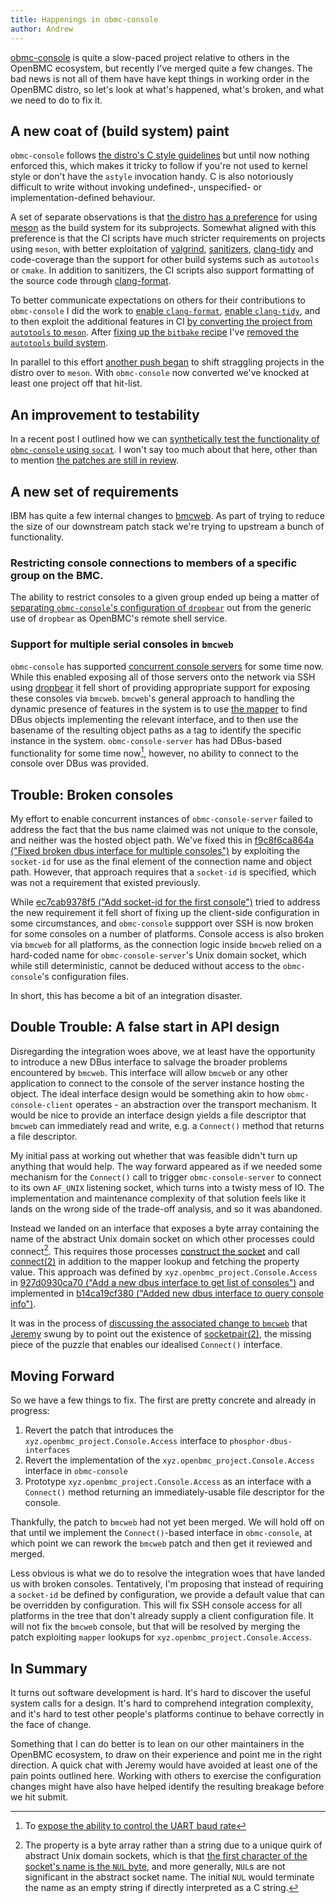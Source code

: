 ```yaml
---
title: Happenings in obmc-console
author: Andrew
---
```


[obmc-console][] is quite a slow-paced project relative to others in the OpenBMC
ecosystem, but recently I've merged quite a few changes. The bad news is not
all of them have have kept things in working order in the OpenBMC distro, so
let's look at what's happened, what's broken, and what we need to do to fix it.

[obmc-console]: https://github.com/openbmc/obmc-console

## A new coat of (build system) paint

`obmc-console` follows [the distro's C style guidelines][openbmc-docs-c-style]
but until now nothing enforced this, which makes it tricky to follow if you're
not used to kernel style or don't have the `astyle` invocation handy. C is also
notoriously difficult to write without invoking undefined-, unspecified- or
implementation-defined behaviour.

[openbmc-docs-c-style]: https://github.com/openbmc/docs/blob/master/CONTRIBUTING.md#c

A set of separate observations is that [the distro has a
preference][openbmc-prefers-meson] for using [meson][meson-build] as the build
system for its subprojects. Somewhat aligned with this preference is that the CI
scripts have much stricter requirements on projects using `meson`, with better
exploitation of [valgrind][], [sanitizers][google-sanitizers], [clang-tidy][]
and code-coverage than the support for other build systems such as `autotools`
or `cmake`. In addition to sanitizers, the CI scripts also support formatting of
the source code through [clang-format][].

[openbmc-prefers-meson]: https://github.com/openbmc/technical-oversight-forum/issues/4
[meson-build]: https://mesonbuild.com/
[valgrind]: https://valgrind.org/
[google-sanitizers]: https://github.com/google/sanitizers
[clang-tidy]: https://clang.llvm.org/extra/clang-tidy/
[clang-format]: https://clang.llvm.org/docs/ClangFormat.html

To better communicate expectations on others for their contributions to
`obmc-console` I did the work to [enable
`clang-format`][obmc-console-clang-format], [enable
`clang-tidy`][obmc-console-clang-tidy], and to then exploit the additional
features in CI [by converting the project from `autotools` to
`meson`][obmc-console-meson]. After [fixing up the `bitbake`
recipe][openbmc-obmc-console-build] I've [removed the `autotools` build
system][obmc-console-remove-autotools].

[obmc-console-clang-format]: https://gerrit.openbmc.org/c/openbmc/obmc-console/+/62605
[obmc-console-clang-tidy]: https://gerrit.openbmc.org/c/openbmc/obmc-console/+/62660
[obmc-console-meson]: https://gerrit.openbmc.org/c/openbmc/obmc-console/+/62575
[openbmc-obmc-console-build]: https://gerrit.openbmc.org/c/openbmc/openbmc/+/62744
[obmc-console-remove-autotools]: https://gerrit.openbmc.org/c/openbmc/obmc-console/+/62859

In parallel to this effort [another push began][openbmc-tof-26] to shift
straggling projects in the distro over to `meson`. With `obmc-console` now
converted we've knocked at least one project off that hit-list.

[openbmc-tof-26]: https://github.com/openbmc/technical-oversight-forum/issues/26

## An improvement to testability

In a recent post I outlined how we can [synthetically test the functionality of
`obmc-console` using `socat`][amboar-obmc-console-testing]. I won't say too much
about that here, other than to mention [the patches are still in
review][obmc-console-pty].

[amboar-obmc-console-testing]: notes/2023/05/02/testing-obmc-console-with-socat.md
[obmc-console-pty]: https://gerrit.openbmc.org/q/topic:pty

## A new set of requirements

IBM has quite a few internal changes to [bmcweb][]. As part of trying to reduce
the size of our downstream patch stack we're trying to upstream a bunch of
functionality.

[bmcweb]: https://github.com/openbmc/bmcweb/

### Restricting console connections to members of a specific group on the BMC.

[webui-vue]: https://github.com/openbmc/webui-vue

The ability to restrict consoles to a given group ended up being a matter of
[separating `obmc-console`'s configuration of
`dropbear`][openbmc-hostconsole-group] out from the generic use of `dropbear` as
OpenBMC's remote shell service.

[openbmc-hostconsole-group]: https://gerrit.openbmc.org/q/topic:hostconsole-group

### Support for multiple serial consoles in `bmcweb`

`obmc-console` has supported [concurrent console
servers][amboar-obmc-console-service-units] for some time now. While this
enabled exposing all of those servers onto the network via SSH using
[dropbear][] it fell short of providing appropriate support for exposing these
consoles via `bmcweb`. `bmcweb`'s general approach to handling the dynamic
presence of features in the system is to use [the
mapper][openbmc-docs-object-mapper] to find DBus objects implementing the
relevant interface, and to then use the basename of the resulting object paths
as a tag to identify the specific instance in the system. `obmc-console-server`
has had DBus-based functionality for some time now[^1], however, no ability to
connect to the console over DBus was provided.

[openbmc-docs-object-mapper]: https://github.com/openbmc/docs/blob/master/architecture/object-mapper.md

[^1]: To [expose the ability to control the UART baud rate][obmc-console-dbus-baud]

[obmc-console-dbus-baud]: https://gerrit.openbmc.org/c/openbmc/obmc-console/+/16619

[amboar-obmc-console-service-units]: notes/2023/03/31/exploiting-obmc-console-service-units-for-multiple-host-consoles.md
[dropbear]: https://matt.ucc.asn.au/dropbear/dropbear.html

## Trouble: Broken consoles

My effort to enable concurrent instances of `obmc-console-server` failed to
address the fact that the bus name claimed was not unique to the console, and
neither was the hosted object path. We've fixed this in [f9c8f6ca864a ("Fixed
broken dbus interface for multiple consoles")][obmc-console-unique-dbus-names]
by exploiting the `socket-id` for use as the final element of the connection
name and object path. However, that approach requires that a `socket-id` is
specified, which was not a requirement that existed previously.

While [ec7cab9378f5 ("Add socket-id for the first
console")][openbmc-add-socket-id] tried to address the new requirement it fell
short of fixing up the client-side configuration in some circumstances, and
`obmc-console` suppport over SSH is now broken for some consoles on a number of
platforms. Console access is also broken via `bmcweb` for all platforms, as the
connection logic inside `bmcweb` relied on a hard-coded name for
`obmc-console-server`'s Unix domain socket, which while still deterministic,
cannot be deduced without access to the `obmc-console`'s configuration files.

In short, this has become a bit of an integration disaster.

[obmc-console-unique-dbus-names]: https://gerrit.openbmc.org/c/openbmc/obmc-console/+/62901
[openbmc-add-socket-id]: https://gerrit.openbmc.org/c/openbmc/openbmc/+/62712

## Double Trouble: A false start in API design

Disregarding the integration woes above, we at least have the opportunity to
introduce a new DBus interface to salvage the broader problems encountered by
`bmcweb`. This interface will allow `bmcweb` or any other application to connect
to the console of the server instance hosting the object. The ideal interface
design would be something akin to how `obmc-console-client` operates - an
abstraction over the transport mechanism. It would be nice to provide an
interface design yields a file descriptor that `bmcweb` can immediately read and
write, e.g. a `Connect()` method that returns a file descriptor.

My initial pass at working out whether that was feasible didn't turn up anything
that would help. The way forward appeared as if we needed some mechanism for the
`Connect()` call to trigger `obmc-console-server` to connect to its own
`AF_UNIX` listening socket, which turns into a twisty mess of IO. The
implementation and maintenance complexity of that solution feels like it lands
on the wrong side of the trade-off analysis, and so it was abandoned.

Instead we landed on an interface that exposes a byte array containing the name
of the abstract Unix domain socket on which other processes could connect[^2].
This requires those processes [construct the socket][man7-man-2-socket] and call
[connect(2)][man7-man-2-connect] in addition to the mapper lookup and fetching
the property value. This approach was defined by
`xyz.openbmc_project.Console.Access` in [927d0930ca70 ("Add a new dbus interface
to get list of consoles")][phosphor-dbus-interfaces-consoles] and implemented in
[b14ca19cf380 ("Added new dbus interface to query console
info")][obmc-console-access-interface].

[^2]: The property is a byte array rather than a string due to a unique quirk of
    abstract Unix domain sockets, which is that [the first character of the
    socket's name is the `NUL` byte][man7-man-7-unix], and more generally,
    `NUL`s are not significant in the abstract socket name. The initial `NUL`
    would terminate the name as an empty string if directly interpreted as a C
    string.

[man7-man-7-unix]: https://man7.org/linux/man-pages/man7/unix.7.html
[man7-man-2-socket]: https://man7.org/linux/man-pages/man2/socket.2.html
[man7-man-2-connect]: https://man7.org/linux/man-pages/man2/connect.2.html
[phosphor-dbus-interfaces-consoles]: https://gerrit.openbmc.org/c/openbmc/phosphor-dbus-interfaces/+/61486
[obmc-console-access-interface]: https://gerrit.openbmc.org/c/openbmc/obmc-console/+/62496

It was in the process of [discussing the associated change to
`bmcweb`][discord-obmc-console-lookups] that [Jeremy][code-construct] swung by
to point out the existence of [socketpair(2)][man7-man-2-socketpair], the
missing piece of the puzzle that enables our idealised `Connect()` interface.

[discord-obmc-console-lookups]: https://discord.com/channels/775381525260664832/1083551792094249051/1103570006610038834
[code-construct]: https://codeconstruct.com.au/
[man7-man-2-socketpair]: https://man7.org/linux/man-pages/man2/socketpair.2.html

## Moving Forward

So we have a few things to fix. The first are pretty concrete and already in
progress:

1. Revert the patch that introduces the `xyz.openbmc_project.Console.Access`
   interface to `phosphor-dbus-interfaces`
2. Revert the implementation of the `xyz.openbmc_project.Console.Access`
   interface in `obmc-console`
3. Prototype `xyz.openbmc_project.Console.Access` as an interface with a
   `Connect()` method returning an immediately-usable file descriptor for the
   console.

Thankfully, the patch to `bmcweb` had not yet been merged. We will hold off on
that until we implement the `Connect()`-based interface in `obmc-console`, at
which point we can rework the `bmcweb` patch and then get it reviewed and
merged.

Less obvious is what we do to resolve the integration woes that have landed us
with broken consoles. Tentatively, I'm proposing that instead of requiring a
`socket-id` be defined by configuration, we provide a default value that can be
overridden by configuration. This will fix SSH console access for all platforms
in the tree that don't already supply a client configuration file. It will not
fix the `bmcweb` console, but that will be resolved by merging the patch
exploiting `mapper` lookups for `xyz.openbmc_project.Console.Access`.

## In Summary

It turns out software development is hard. It's hard to discover the useful
system calls for a design. It's hard to comprehend integration complexity, and
it's hard to test other people's platforms continue to behave correctly in the
face of change.

Something that I can do better is to lean on our other maintainers in the
OpenBMC ecosystem, to draw on their experience and point me in the right
direction. A quick chat with Jeremy would have avoided at least one of the pain
points outlined here. Working with others to exercise the configuration changes
might have also have helped identify the resulting breakage before we hit
submit.
